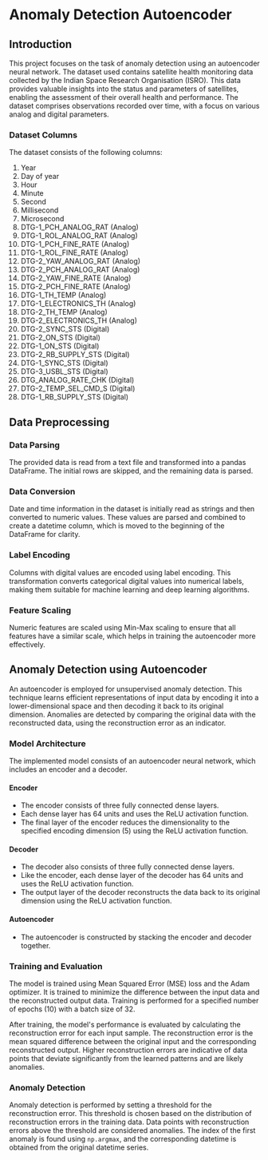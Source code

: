 # Anomaly Detection Autoencoder

## Introduction

This project focuses on the task of anomaly detection using an autoencoder neural network. The dataset used contains satellite health monitoring data collected by the Indian Space Research Organisation (ISRO). This data provides valuable insights into the status and parameters of satellites, enabling the assessment of their overall health and performance. The dataset comprises observations recorded over time, with a focus on various analog and digital parameters.

### Dataset Columns

The dataset consists of the following columns:

1. Year
2. Day of year
3. Hour
4. Minute
5. Second
6. Millisecond
7. Microsecond
8. DTG-1_PCH_ANALOG_RAT (Analog)
9. DTG-1_ROL_ANALOG_RAT (Analog)
10. DTG-1_PCH_FINE_RATE (Analog)
11. DTG-1_ROL_FINE_RATE (Analog)
12. DTG-2_YAW_ANALOG_RAT (Analog)
13. DTG-2_PCH_ANALOG_RAT (Analog)
14. DTG-2_YAW_FINE_RATE (Analog)
15. DTG-2_PCH_FINE_RATE (Analog)
16. DTG-1_TH_TEMP (Analog)
17. DTG-1_ELECTRONICS_TH (Analog)
18. DTG-2_TH_TEMP (Analog)
19. DTG-2_ELECTRONICS_TH (Analog)
20. DTG-2_SYNC_STS (Digital)
21. DTG-2_ON_STS (Digital)
22. DTG-1_ON_STS (Digital)
23. DTG-2_RB_SUPPLY_STS (Digital)
24. DTG-1_SYNC_STS (Digital)
25. DTG-3_USBL_STS (Digital)
26. DTG_ANALOG_RATE_CHK (Digital)
27. DTG-2_TEMP_SEL_CMD_S (Digital)
28. DTG-1_RB_SUPPLY_STS (Digital)

## Data Preprocessing

### Data Parsing

The provided data is read from a text file and transformed into a pandas DataFrame. The initial rows are skipped, and the remaining data is parsed.

### Data Conversion

Date and time information in the dataset is initially read as strings and then converted to numeric values. These values are parsed and combined to create a datetime column, which is moved to the beginning of the DataFrame for clarity.

### Label Encoding

Columns with digital values are encoded using label encoding. This transformation converts categorical digital values into numerical labels, making them suitable for machine learning and deep learning algorithms.

### Feature Scaling

Numeric features are scaled using Min-Max scaling to ensure that all features have a similar scale, which helps in training the autoencoder more effectively.

## Anomaly Detection using Autoencoder

An autoencoder is employed for unsupervised anomaly detection. This technique learns efficient representations of input data by encoding it into a lower-dimensional space and then decoding it back to its original dimension. Anomalies are detected by comparing the original data with the reconstructed data, using the reconstruction error as an indicator.

### Model Architecture

The implemented model consists of an autoencoder neural network, which includes an encoder and a decoder.

#### Encoder
- The encoder consists of three fully connected dense layers.
- Each dense layer has 64 units and uses the ReLU activation function.
- The final layer of the encoder reduces the dimensionality to the specified encoding dimension (5) using the ReLU activation function.

#### Decoder
- The decoder also consists of three fully connected dense layers.
- Like the encoder, each dense layer of the decoder has 64 units and uses the ReLU activation function.
- The output layer of the decoder reconstructs the data back to its original dimension using the ReLU activation function.

#### Autoencoder
- The autoencoder is constructed by stacking the encoder and decoder together.

### Training and Evaluation

The model is trained using Mean Squared Error (MSE) loss and the Adam optimizer. It is trained to minimize the difference between the input data and the reconstructed output data. Training is performed for a specified number of epochs (10) with a batch size of 32.

After training, the model's performance is evaluated by calculating the reconstruction error for each input sample. The reconstruction error is the mean squared difference between the original input and the corresponding reconstructed output. Higher reconstruction errors are indicative of data points that deviate significantly from the learned patterns and are likely anomalies.

### Anomaly Detection

Anomaly detection is performed by setting a threshold for the reconstruction error. This threshold is chosen based on the distribution of reconstruction errors in the training data. Data points with reconstruction errors above the threshold are considered anomalies. The index of the first anomaly is found using `np.argmax`, and the corresponding datetime is obtained from the original datetime series.
